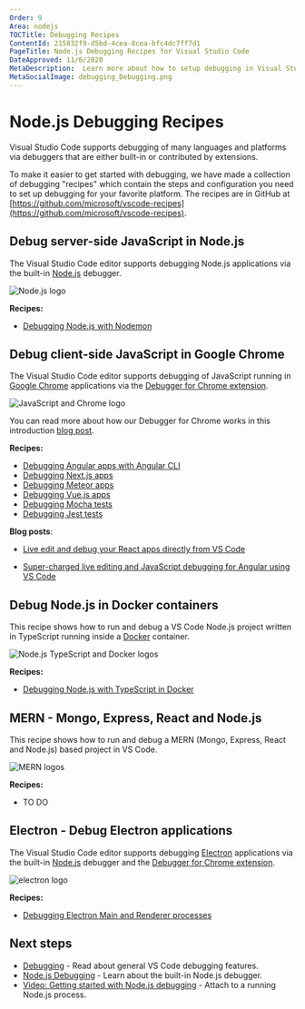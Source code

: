 ```yaml
---
Order: 9
Area: nodejs
TOCTitle: Debugging Recipes
ContentId: 215832f9-d5bd-4cea-8cea-bfc4dc7ff7d1
PageTitle: Node.js Debugging Recipes for Visual Studio Code
DateApproved: 11/6/2020
MetaDescription:  Learn more about how to setup debugging in Visual Studio Code with debugging recipes
MetaSocialImage: debugging_Debugging.png
---
```

# Node.js Debugging Recipes

Visual Studio Code supports debugging of many languages and platforms via debuggers that are either built-in or contributed by extensions.

To make it easier to get started with debugging, we have made a collection of debugging "recipes" which contain the steps and configuration you need to set up debugging for your favorite platform. The recipes are in GitHub at [https://github.com/microsoft/vscode-recipes](https://github.com/microsoft/vscode-recipes).

## Debug server-side JavaScript in Node.js

The Visual Studio Code editor supports debugging Node.js applications via the built-in [Node.js](https://nodejs.org/) debugger.

![Node.js logo](images/recipes/nodejs.png)

**Recipes:**

- [Debugging Node.js with Nodemon](https://github.com/microsoft/vscode-recipes/tree/master/nodemon)

## Debug client-side JavaScript in Google Chrome

The Visual Studio Code editor supports debugging of JavaScript running in [Google Chrome](https://electron.atom.io) applications via the [Debugger for Chrome extension](https://marketplace.visualstudio.com/items?itemName=msjsdiag.debugger-for-chrome).

![JavaScript and Chrome logo](images/recipes/chrome.png)

You can read more about how our Debugger for Chrome works in this introduction [blog post](https://code.visualstudio.com/blogs/2016/02/23/introducing-chrome-debugger-for-vs-code).

**Recipes:**

- [Debugging Angular apps with Angular CLI](https://github.com/microsoft/vscode-recipes/tree/master/Angular-CLI)
- [Debugging Next.js apps](https://github.com/microsoft/vscode-recipes/tree/master/Next-js)
- [Debugging Meteor apps](https://github.com/microsoft/vscode-recipes/tree/master/meteor)
- [Debugging Vue.js apps](https://github.com/microsoft/vscode-recipes/tree/master/vuejs-cli)
- [Debugging Mocha tests](https://github.com/microsoft/vscode-recipes/tree/master/debugging-mocha-tests)
- [Debugging Jest tests](https://github.com/microsoft/vscode-recipes/tree/master/debugging-jest-tests)

**Blog posts**:

* [Live edit and debug your React apps directly from VS Code](https://medium.com/@auchenberg/live-edit-and-debug-your-react-apps-directly-from-vs-code-without-leaving-the-editor-3da489ed905f)

* [Super-charged live editing and JavaScript debugging for Angular using VS Code](https://medium.com/@auchenberg/super-charged-live-editing-and-javascript-debugging-for-angular-using-visual-studio-code-c29da251ec71)

## Debug Node.js in Docker containers

This recipe shows how to run and debug a VS Code Node.js project written in TypeScript running inside a [Docker](https://www.docker.com) container.

![Node.js TypeScript and Docker logos](images/recipes/node-typescript-docker.png)

**Recipes:**

- [Debugging Node.js with TypeScript in Docker](https://github.com/microsoft/vscode-recipes/tree/master/Docker-TypeScript)

## MERN - Mongo, Express, React and Node.js

This recipe shows how to run and debug a MERN (Mongo, Express, React and Node.js) based project in VS Code.

![MERN logos](images/recipes/mern.png)

**Recipes:**

- TO DO

## Electron - Debug Electron applications

The Visual Studio Code editor supports debugging [Electron](https://electron.atom.io) applications via the built-in [Node.js](https://nodejs.org/) debugger and the [Debugger for Chrome extension](https://marketplace.visualstudio.com/items?itemName=msjsdiag.debugger-for-chrome).

![electron logo](images/recipes/electron.png)

**Recipes:**

- [Debugging Electron Main and Renderer processes](https://github.com/microsoft/vscode-recipes/tree/master/Electron)

## Next steps

* [Debugging](/docs/editor/debugging.md) - Read about general VS Code debugging features.
* [Node.js Debugging](/docs/nodejs/nodejs-debugging.md) - Learn about the built-in Node.js debugger.
* [Video: Getting started with Node.js debugging](https://www.youtube.com/watch?v=2oFKNL7vYV8) - Attach to a running Node.js process.
